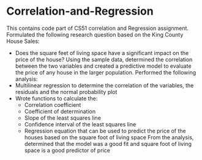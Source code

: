 # Correlation-and-Regression
This contains code part of CS51 correlation and Regression assignment. 
Formulated the following research question based on the King County House Sales:
- Does the square feet of living space have a significant impact on the price of the house?
Using the sample data, determined the correlation between the two variables and created a predictive model to evaluate the price of any house in the larger population.
Performed the following analysis:
- Multilinear regression to determine the correlation of the variables, the residuals and the normal probability plot
- Wrote functions to calculate the:
  - Correlation coefficient
  - Coefficient of determination
  - Slope of the least squares line
  - Confidence interval of the least squares line
  - Regression equation that can be used to predict the price of the houses based on the square foot of living space
From the analysis, determined that the model was a good fit and square foot of living space is a good predictor of price
